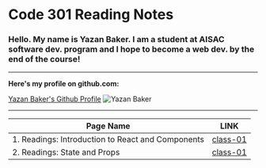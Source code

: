 # Code 301 Reading Notes



### Hello. My name is Yazan Baker. I am a student at AISAC software dev. program and I hope to become a web dev. by the end of the course!
---
__Here's my profile on github.com:__

[Yazan Baker's Github Profile](https://github.com/yazanbaker94) ![Yazan Baker](https://i.ibb.co/WpV37T0/1.png)


---


| Page Name        | LINK       |
| ------------- |:-------------:|
| 1. Readings: Introduction to React and Components      | [class-01](https://github.com/yazanbaker94/Code-301---Intermediate-Software-Development/blob/main/class-01)|
| 2. Readings: State and Props      | [class-01](https://github.com/yazanbaker94/Code-301---Intermediate-Software-Development/blob/main/class-02)|

